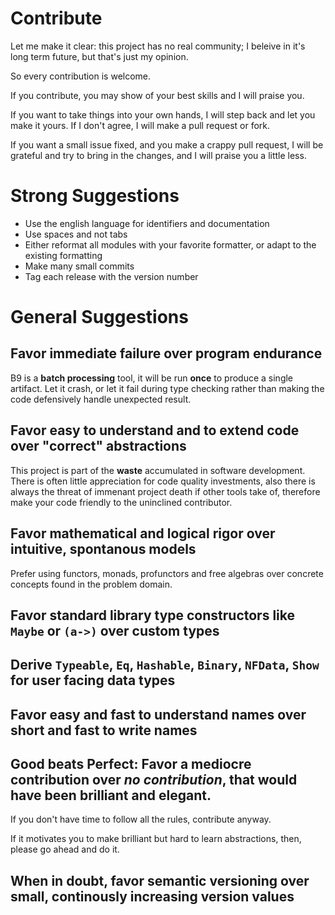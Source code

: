 # Contribute

Let me make it clear: this project has no real community; I beleive in it's long term future, but that's just my opinion.

So every contribution is welcome. 

If you contribute, you may show of your best skills and I will praise you.

If you want to take things into your own hands, I will step back and let you make it yours. 
If I don't agree, I will make a pull request or fork.

If you want a small issue fixed, and you make a crappy pull request, I will be grateful and try to bring in the changes,
and I will praise you a little less.

# Strong Suggestions

* Use the english language for identifiers and documentation
* Use spaces and not tabs
* Either reformat all modules with your favorite formatter, or adapt to the existing formatting 
* Make many small commits
* Tag each release with the version number

# General Suggestions

## Favor immediate failure over program endurance

B9 is a **batch processing** tool, it will be run **once** to produce a single artifact.
Let it crash, or let it fail during type checking rather than making the code defensively handle unexpected result.

## Favor easy to understand and to extend code over "correct" abstractions

This project is part of the **waste** accumulated in software development. There is often little appreciation for code quality
investments, also there is always the threat of immenant project death if other tools take of, therefore make your code friendly
to the uninclined contributor. 

## Favor mathematical and logical rigor over intuitive, spontanous models

Prefer using functors, monads, profunctors and free algebras over concrete concepts found in the problem domain. 

## Favor standard library type constructors like `Maybe` or `(a->)` over custom types

## Derive `Typeable`, `Eq`, `Hashable`, `Binary`, `NFData`, `Show` for user facing data types 

## Favor easy and fast to understand names over short and fast to write names

## Good beats Perfect: Favor a mediocre contribution over _no contribution_, that would have been brilliant and elegant.

If you don't have time to follow all the rules, contribute anyway.

If it motivates you to make brilliant but hard to learn abstractions, then, please go ahead and do it. 

## When in doubt, favor semantic versioning over small, continously increasing version values

